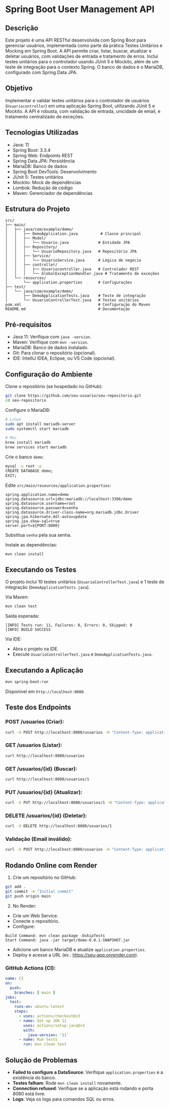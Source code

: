 
# Spring Boot User Management API

## Descrição

Este projeto é uma API RESTful desenvolvida com Spring Boot para gerenciar usuários, implementada como parte da prática Testes Unitários e Mocking em Spring Boot. A API permite criar, listar, buscar, atualizar e deletar usuários, com validações de entrada e tratamento de erros. Inclui testes unitários para o controlador usando JUnit 5 e Mockito, além de um teste de integração para o contexto Spring. O banco de dados é o MariaDB, configurado com Spring Data JPA.

## Objetivo

Implementar e validar testes unitários para o controlador de usuários (`Usuariocontroller`) em uma aplicação Spring Boot, utilizando JUnit 5 e Mockito. A API é robusta, com validação de entrada, unicidade de email, e tratamento centralizado de exceções.

## Tecnologias Utilizadas

- Java: 11
- Spring Boot: 3.3.4
- Spring Web: Endpoints REST
- Spring Data JPA: Persistência
- MariaDB: Banco de dados
- Spring Boot DevTools: Desenvolvimento
- JUnit 5: Testes unitários
- Mockito: Mock de dependências
- Lombok: Redução de código
- Maven: Gerenciador de dependências

## Estrutura do Projeto

```
src/
├── main/
│   ├── java/com/example/demo/
│   │   ├── DemoApplication.java          # Classe principal
│   │   ├── Model/
│   │   │   └── Usuario.java             # Entidade JPA
│   │   ├── Repository/
│   │   │   └── UsuarioRepository.java   # Repositório JPA
│   │   ├── Service/
│   │   │   └── UsuarioService.java      # Lógica de negócio
│   │   ├── controller/
│   │   │   ├── Usuariocontroller.java   # Controlador REST
│   │   │   └── GlobalExceptionHandler.java # Tratamento de exceções
│   └── resources/
│       └── application.properties       # Configurações
├── test/
│   └── java/com/example/demo/
│       ├── DemoApplicationTests.java    # Teste de integração
│       └── UsuarioControllerTest.java   # Testes unitários
pom.xml                                  # Configuração do Maven
README.md                                # Documentação
```

## Pré-requisitos

- Java 11: Verifique com `java -version`.
- Maven: Verifique com `mvn -version`.
- MariaDB: Banco de dados instalado.
- Git: Para clonar o repositório (opcional).
- IDE: IntelliJ IDEA, Eclipse, ou VS Code (opcional).

## Configuração do Ambiente

Clone o repositório (se hospedado no GitHub):

```bash
git clone https://github.com/seu-usuario/seu-repositorio.git
cd seu-repositorio
```

Configure o MariaDB:

```bash
# Linux
sudo apt install mariadb-server
sudo systemctl start mariadb

# Mac
brew install mariadb
brew services start mariadb
```

Crie o banco `demo`:

```bash
mysql -u root -p
CREATE DATABASE demo;
EXIT;
```

Edite `src/main/resources/application.properties`:

```properties
spring.application.name=demo
spring.datasource.url=jdbc:mariadb://localhost:3306/demo
spring.datasource.username=root
spring.datasource.password=senha
spring.datasource.driver-class-name=org.mariadb.jdbc.Driver
spring.jpa.hibernate.ddl-auto=update
spring.jpa.show-sql=true
server.port=${PORT:8080}
```

Substitua `senha` pela sua senha.

Instale as dependências:

```bash
mvn clean install
```

## Executando os Testes

O projeto inclui 10 testes unitários (`UsuarioControllerTest.java`) e 1 teste de integração (`DemoApplicationTests.java`).

Via Maven:

```bash
mvn clean test
```

Saída esperada:

```
[INFO] Tests run: 11, Failures: 0, Errors: 0, Skipped: 0
[INFO] BUILD SUCCESS
```

Via IDE:

- Abra o projeto na IDE.
- Execute `UsuarioControllerTest.java` e `DemoApplicationTests.java`.

## Executando a Aplicação

```bash
mvn spring-boot:run
```

Disponível em `http://localhost:8080`.

## Teste dos Endpoints

### POST /usuarios (Criar):

```bash
curl -X POST http://localhost:8080/usuarios -H "Content-Type: application/json" -d '{"nome":"João Silva","email":"joao@example.com"}'
```

### GET /usuarios (Listar):

```bash
curl http://localhost:8080/usuarios
```

### GET /usuarios/{id} (Buscar):

```bash
curl http://localhost:8080/usuarios/1
```

### PUT /usuarios/{id} (Atualizar):

```bash
curl -X PUT http://localhost:8080/usuarios/1 -H "Content-Type: application/json" -d '{"nome":"João Atualizado","email":"joao_atualizado@example.com"}'
```

### DELETE /usuarios/{id} (Deletar):

```bash
curl -X DELETE http://localhost:8080/usuarios/1
```

### Validação (Email inválido):

```bash
curl -X POST http://localhost:8080/usuarios -H "Content-Type: application/json" -d '{"nome":"Maria","email":"invalid_email"}'
```

## Rodando Online com Render

1. Crie um repositório no GitHub:

```bash
git add .
git commit -m "Initial commit"
git push origin main
```

2. No Render:

- Crie um Web Service.
- Conecte o repositório.
- Configure:

```
Build Command: mvn clean package -DskipTests
Start Command: java -jar target/demo-0.0.1-SNAPSHOT.jar
```

- Adicione um banco MariaDB e atualize `application.properties`.
- Deploy e acesse a URL (ex.: https://seu-app.onrender.com).

### GitHub Actions (CI):

```yaml
name: CI
on:
  push:
    branches: [ main ]
jobs:
  test:
    runs-on: ubuntu-latest
    steps:
      - uses: actions/checkout@v3
      - name: Set up JDK 11
        uses: actions/setup-java@v3
        with:
          java-version: '11'
      - name: Run tests
        run: mvn clean test
```

## Solução de Problemas

- **Failed to configure a DataSource**: Verifique `application.properties` e a existência do banco.
- **Testes falham**: Rode `mvn clean install` novamente.
- **Connection refused**: Verifique se a aplicação está rodando e porta 8080 está livre.
- **Logs**: Veja os logs para comandos SQL ou erros.

